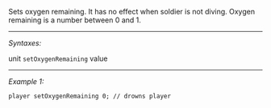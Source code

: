 Sets oxygen remaining. It has no effect when soldier is not diving. Oxygen remaining is a number between 0 and 1.


---
*Syntaxes:*

unit `setOxygenRemaining` value

---
*Example 1:*

```sqf
player setOxygenRemaining 0; // drowns player
```